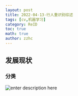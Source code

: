 ```yaml
---
layout: post
title: 2022-04-13-行人重识别综述 
tags: [cv,机器学习]
category: ReID
toc: true
math: true
author: zzhc
---
```



## 发展现状

### 分类

![enter description here](https://markdown.xiaoshujiang.com/img/spinner.gif "[[[1649815843917]]]" )